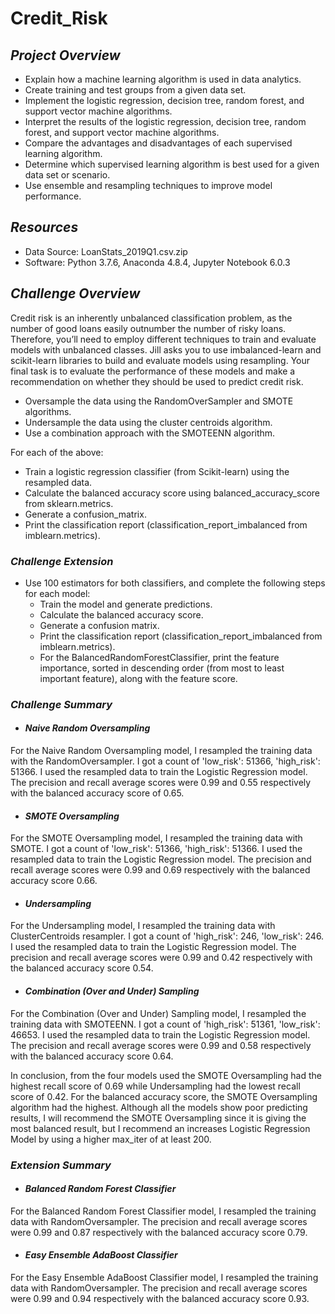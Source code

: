 # Credit_Risk

## ***Project Overview***

  * Explain how a machine learning algorithm is used in data analytics.
  * Create training and test groups from a given data set.
  * Implement the logistic regression, decision tree, random forest, and support vector machine algorithms.
  * Interpret the results of the logistic regression, decision tree, random forest, and support vector machine algorithms.
  * Compare the advantages and disadvantages of each supervised learning algorithm.
  * Determine which supervised learning algorithm is best used for a given data set or scenario.
  * Use ensemble and resampling techniques to improve model performance.
  
## ***Resources***
  
  * Data Source: LoanStats_2019Q1.csv.zip
  * Software: Python 3.7.6, Anaconda 4.8.4, Jupyter Notebook 6.0.3
  
## ***Challenge Overview***
  
Credit risk is an inherently unbalanced classification problem, as the number of good loans easily outnumber the number of risky loans. Therefore, you’ll need to employ different techniques to train and evaluate models with unbalanced classes. Jill asks you to use imbalanced-learn and scikit-learn libraries to build and evaluate models using resampling. Your final task is to evaluate the performance of these models and make a recommendation on whether they should be used to predict credit risk.

  * Oversample the data using the RandomOverSampler and SMOTE algorithms.
  * Undersample the data using the cluster centroids algorithm.
  * Use a combination approach with the SMOTEENN algorithm.

For each of the above:

  * Train a logistic regression classifier (from Scikit-learn) using the resampled data.
  * Calculate the balanced accuracy score using balanced_accuracy_score from sklearn.metrics.
  * Generate a confusion_matrix.
  * Print the classification report (classification_report_imbalanced from imblearn.metrics).

### ***Challenge Extension***
* Use 100 estimators for both classifiers, and complete the following steps for each model:
  * Train the model and generate predictions.
  * Calculate the balanced accuracy score.
  * Generate a confusion matrix.
  * Print the classification report (classification_report_imbalanced from imblearn.metrics).
  * For the BalancedRandomForestClassifier, print the feature importance, sorted in descending order (from most to least important feature), along with the feature score.


### ***Challenge Summary***

* #### ***Naive Random Oversampling***

For the Naive Random Oversampling model, I resampled the training data with the RandomOversampler. I got a count of 'low_risk': 51366, 'high_risk': 51366. I used the resampled data to train the Logistic Regression model. The precision and recall average scores were 0.99 and 0.55 respectively with the balanced accuracy score of 0.65. 


* #### ***SMOTE Oversampling***

For the SMOTE Oversampling model, I resampled the training data with SMOTE. I got a count of 'low_risk': 51366, 'high_risk': 51366. I used the resampled data to train the Logistic Regression model. The precision and recall average scores were 0.99 and 0.69 respectively with the balanced accuracy score 0.66. 

* #### ***Undersampling***

For the Undersampling model, I resampled the training data with ClusterCentroids resampler. I got a count of 'high_risk': 246, 'low_risk': 246. I used the resampled data to train the Logistic Regression model. The precision and recall average scores were 0.99 and 0.42 respectively with the balanced accuracy score 0.54.

* #### ***Combination (Over and Under) Sampling***

For the Combination (Over and Under) Sampling model, I resampled the training data with SMOTEENN. I got a count of 'high_risk': 51361, 'low_risk': 46653. I used the resampled data to train the Logistic Regression model. The precision and recall average scores were 0.99 and 0.58 respectively with the balanced accuracy score 0.64.

In conclusion, from the four models used the SMOTE Oversampling had the highest recall score of 0.69 while Undersampling had the lowest recall score of 0.42. For the balanced accuracy score, the SMOTE Oversampling algorithm had the highest. Although all the models show poor predicting results, I will recommend the SMOTE Oversampling since it is giving the most balanced result, but I recommend an increases Logistic Regression Model by using a higher max_iter of at least 200.

### ***Extension Summary***

* #### ***Balanced Random Forest Classifier***

For the Balanced Random Forest Classifier model, I resampled the training data with RandomOversampler. The precision and recall average scores were 0.99 and 0.87 respectively with the balanced accuracy score 0.79.

* #### ***Easy Ensemble AdaBoost Classifier***

For the Easy Ensemble AdaBoost Classifier model, I resampled the training data with RandomOversampler. The precision and recall average scores were 0.99 and 0.94 respectively with the balanced accuracy score 0.93.

